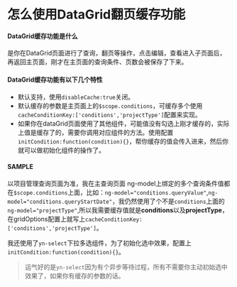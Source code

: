 # 怎么使用DataGrid翻页缓存功能

#### DataGrid缓存功能是什么
是你在DataGrid页面进行了查询，翻页等操作，点击编辑，查看进入子页面后，再返回主页面，刚才在主页面的查询条件、页数会被保存了下来。

#### DataGrid缓存功能有以下几个特性
* 默认支持，使用`disableCache:true`关闭。
* 默认缓存的参数是主页面上的`$scope.conditions`，可缓存多个使用`cacheConditionKey:['conditions','projectType']`配置来实现。
* 如果你在dataGrid页面使用了其他组件，可能值没有勾选上刚才缓存的，实际上值是缓存了的，需要你调用对应组件的方法。使用配置`initCondition:function(condition){}`，帮你缓存的值会传入进来，然后你就可以做初始化组件的操作了。

#### SAMPLE
以项目管理查询页面为准，我在主查询页面 ng-model上绑定的多个查询条件值都在`$scope.conditions`上面，比如：`ng-model="conditions.queryValue"`,`ng-model="conditions.queryStartDate"`，我仍然使用了个不是`conditions`上面的` ng-model="projectType"`,所以我需要缓存值就是**conditions**以及**projectType**，在gridOptions配置上就写上`cacheConditionKey:['conditions','projectType']`。

我还使用了`yn-select`下拉多选组件，为了初始化选中效果，配置上`initCondition:function(condition){}`。
> 运气好的是`yn-select`因为有个异步等待过程，所有不需要你主动初始选中效果了，如果你有缓存的参数的话。
